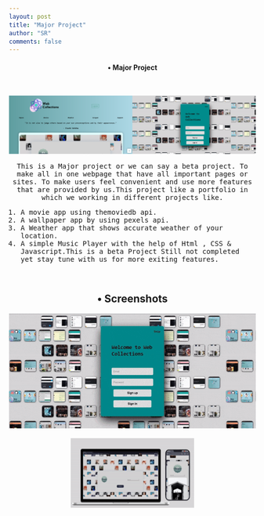 ```yaml
---
layout: post
title: "Major Project"
author: "SR"
comments: false
---
```


<h4 align='center'></samp>• Major Project</h4><br>

<img src="https://raw.githubusercontent.com/SauRavRwT/blog/master/_posts/images/project-1.png" width="50%"/><img src="https://raw.githubusercontent.com/SauRavRwT/blog/master/_posts/images/project-2.png" width="50%"/>

  <samp>
<p align="center">
This is a Major project or we can say a beta project. To make all in one webpage that have all important pages or sites. To make users feel convenient and
use more features that are provided by us.This project like a portfolio in which we working in different projects like.
</p>
  </samp>
  <samp>
  <p align="center">

1. A movie app using themoviedb api.
2. A wallpaper app by using pexels api.
3. A Weather app that shows accurate weather of your location.
4. A simple Music Player with the help of Html , CSS & Javascript.This is a beta Project Still not completed yet stay tune with us for more exiting features.

  </p>
  </samp>
  <br>
<div align='center'>
<h2>• Screenshots</h2>
<img src="https://raw.githubusercontent.com/SauRavRwT/major_project/main/images/project.gif">
<br>
<br>

<img src="https://raw.githubusercontent.com/SauRavRwT/major_project/main/images/papersample.gif" width="50%" height="50%"/>
